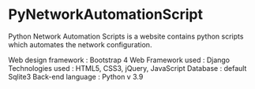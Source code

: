 # PyNetworkAutomationScript
Python Network Automation Scripts is a website contains python scripts which automates the network configuration.

Web design framework : Bootstrap 4
Web Framework used : Django
Technologies used : HTML5, CSS3, jQuery, JavaScript
Database : default Sqlite3
Back-end language : Python v 3.9
